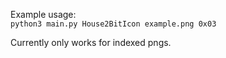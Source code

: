 Example usage:  
`python3 main.py House2BitIcon example.png 0x03`

Currently only works for indexed pngs.
